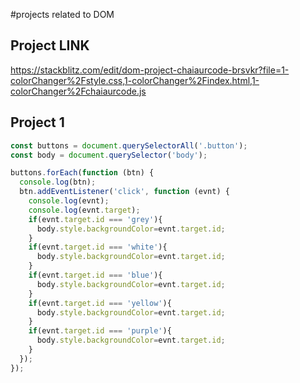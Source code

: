 #projects related to DOM

## Project LINK
https://stackblitz.com/edit/dom-project-chaiaurcode-brsvkr?file=1-colorChanger%2Fstyle.css,1-colorChanger%2Findex.html,1-colorChanger%2Fchaiaurcode.js


## Project 1
```JavaScript
const buttons = document.querySelectorAll('.button');
const body = document.querySelector('body');

buttons.forEach(function (btn) {
  console.log(btn);
  btn.addEventListener('click', function (evnt) {
    console.log(evnt);
    console.log(evnt.target);
    if(evnt.target.id === 'grey'){
      body.style.backgroundColor=evnt.target.id;
    }
    if(evnt.target.id === 'white'){
      body.style.backgroundColor=evnt.target.id;
    }
    if(evnt.target.id === 'blue'){
      body.style.backgroundColor=evnt.target.id;
    }
    if(evnt.target.id === 'yellow'){
      body.style.backgroundColor=evnt.target.id;
    }
    if(evnt.target.id === 'purple'){
      body.style.backgroundColor=evnt.target.id;
    }
  });
});
```

```